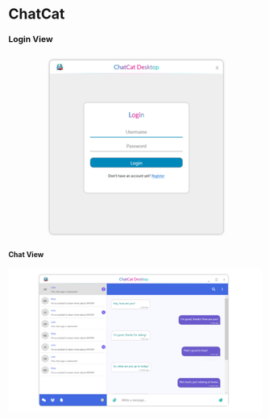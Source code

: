 # ChatCat

### Login View

![Login View](Images/login_view.png)

#### Chat View

![Chat View](Images/chat_view.png)
